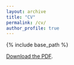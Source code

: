 ```yaml
---
layout: archive
title: "CV"
permalink: /cv/
author_profile: true
---
```


{% include base_path %}

<object data="/assets/cv.pdf" type="application/pdf" width="100%" height="1000px">
  <p><a href="/assets/cv.pdf">Download the PDF</a>.</p>
</object>
